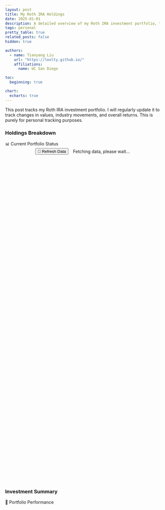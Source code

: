 ```yaml
---
layout: post
title: My Roth IRA Holdings
date: 2025-01-01
description: A detailed overview of my Roth IRA investment portfolio, tracking performance across different sectors including healthcare, crypto, and ETFs.
tags: personal
pretty_table: true
related_posts: false
hidden: true

authors:
  - name: Tianyang Liu
    url: "https://leolty.github.io/"
    affiliations:
      name: UC San Diego

toc:
  beginning: true

chart:
  echarts: true
---
```


<!-- Custom CSS for this page -->
<link rel="stylesheet" href="{{ '/assets/css/stock-holdings.css' | relative_url }}">

<!-- Custom JavaScript for this page -->
<script src="{{ '/assets/js/stock-holdings.js' | relative_url }}"></script>
<script>
  // Pass Jekyll data to JavaScript
  window.stocksData = [
    {% for stock in site.data.roth_ira.stocks %}
    {
      name: "{{ stock.name }}",
      symbol: "{{ stock.symbol }}",
      qty: {{ stock.qty }},
      cost_price: {{ stock.cost_price }},
      sector: "{{ stock.sector }}"
    }{% if forloop.last == false %},{% endif %}
    {% endfor %}
  ];
</script>

This post tracks my Roth IRA investment portfolio. I will regularly update it to track changes in values, industry movements, and overall returns. This is purely for personal tracking purposes.

### Holdings Breakdown

<div class="section-heading">📊 Current Portfolio Status</div>

<!-- Fetching Indicator and Refresh Button -->
<div id="fetching-container" style="display: flex; justify-content: center; align-items: center; margin-bottom: 30px;">
  <button id="refresh-button" class="refresh-button"><span class="refresh-icon">🔄</span> Refresh Data</button>
  <div id="fetching-indicator" class="fetching-indicator" style="margin-left: 15px;">
    Fetching data, please wait...
  </div>
</div>

<!-- Placeholder for the holdings table -->
<div id="holdings-table-container" style="display: none; margin-top: 20px;">
  <!-- The table will be generated dynamically after data retrieval -->
</div>

&nbsp;

<!-- Portfolio Chart Container -->
<div id="portfolioChartContainer" style="width: 100%; overflow: visible; max-width: 900px; margin: 40px auto;">
  <div id="portfolioChart" style="width: 850px; height: 480px; margin: 0 auto;"></div>
</div>

<!-- Sector Distribution Chart Container -->
<div id="sectorChartContainer" style="width: 100%; overflow: visible; max-width: 900px; margin: 40px auto;">
  <div id="sectorChart" style="width: 850px; height: 400px; margin: 0 auto;"></div>
</div>

&nbsp;

### Investment Summary

<div class="section-heading">💼 Portfolio Performance</div>

<!-- Placeholder for the summary table -->
<div id="summary-table-container" style="display: none;">
  <!-- The summary table will be generated dynamically after data retrieval -->
</div>

&nbsp; 